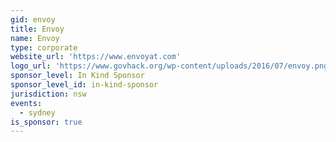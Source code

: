 ```yaml
---
gid: envoy
title: Envoy
name: Envoy
type: corporate
website_url: 'https://www.envoyat.com'
logo_url: 'https://www.govhack.org/wp-content/uploads/2016/07/envoy.png'
sponsor_level: In Kind Sponsor
sponsor_level_id: in-kind-sponsor
jurisdiction: nsw
events:
  - sydney
is_sponsor: true
---
```

